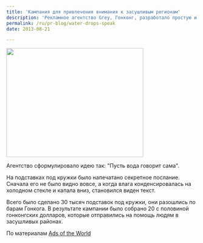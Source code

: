 ```yaml
---
title: 'Кампания для привлечения внимания к засушливым регионам'
description: 'Рекламное агентство Grey, Гонконг, разработало простую и эффективную кампанию для того, чтобы донести до максимально широкой аудитории понимание того, что даже капля воды имеет очень высокую ценность, и что конденсат который стекает по кружке пива в баре - чище чем то что называют "питьевой водой" в засушливых регионах. Живя в Гонконге, очень легко забыть о том, что где-то засуха, а вода текущая из-под крана показалась бы кому-то на вес золота.'
permalink: /ru/pr-blog/water-drops-speak
date: 2013-08-21

---
```


<img src="{{ site.assets }}/upload/drops%20%D0%BA%D0%BE%D0%BF%D0%B8%D1%8F.jpg" alt="" class="post__img" width="360" height="287">

Агентство сформулировало идею так: "Пусть вода говорит сама".

На подставках под кружки было напечатано секретное послание. Сначала его не было видно вовсе, а когда влага конденсировалась на холодном стекле и капала вниз, становился виден текст.

Всего было сделано 30 тысяч подставок под кружки, они разошлись по барам Гонкога. В результате кампании было собрано 20 с половиной гонконгских долларов, которые отправились на помощь людям в засушливых районах.

По материалам <a href="https://adsoftheworld.com/media/dm/a_drop_of_life_words_from_water?size=original">Ads of the World</a>

